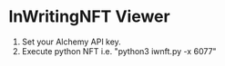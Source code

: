 # InWritingNFT Viewer
1. Set your Alchemy API key.
2. Execute python NFT i.e. "python3 iwnft.py -x 6077"
